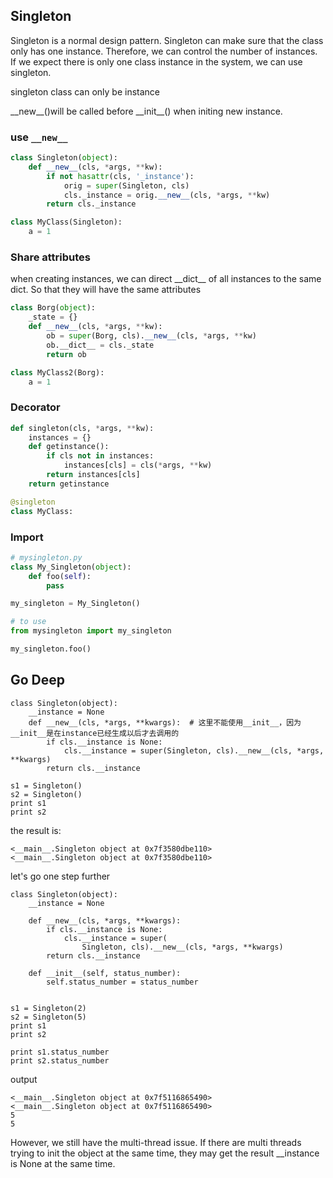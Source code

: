 ## Singleton

Singleton is a normal design pattern. Singleton can make sure that the class only has one instance. Therefore, we can control the number of instances. If we expect there is only one class instance in the system, we can use singleton.

singleton class can only be instance

\_\_new\_\_\(\)will be called before \_\_init\_\_\(\)   when initing new instance.

### use `__new__`

```py
class Singleton(object):
    def __new__(cls, *args, **kw):
        if not hasattr(cls, '_instance'):
            orig = super(Singleton, cls)
            cls._instance = orig.__new__(cls, *args, **kw)
        return cls._instance

class MyClass(Singleton):
    a = 1
```

### Share attributes

when creating instances, we can direct \_\_dict\_\_ of all instances to the same dict. So that they will have the same attributes

```py
class Borg(object):
    _state = {}
    def __new__(cls, *args, **kw):
        ob = super(Borg, cls).__new__(cls, *args, **kw)
        ob.__dict__ = cls._state
        return ob

class MyClass2(Borg):
    a = 1
```

### Decorator

```py
def singleton(cls, *args, **kw):
    instances = {}
    def getinstance():
        if cls not in instances:
            instances[cls] = cls(*args, **kw)
        return instances[cls]
    return getinstance

@singleton
class MyClass:
```

### Import

```py
# mysingleton.py
class My_Singleton(object):
    def foo(self):
        pass

my_singleton = My_Singleton()

# to use
from mysingleton import my_singleton

my_singleton.foo()
```

## Go Deep

```
class Singleton(object):
    __instance = None
    def __new__(cls, *args, **kwargs):  # 这里不能使用__init__，因为__init__是在instance已经生成以后才去调用的
        if cls.__instance is None:
            cls.__instance = super(Singleton, cls).__new__(cls, *args, **kwargs)
        return cls.__instance

s1 = Singleton()
s2 = Singleton()
print s1
print s2
```

the result is:

```
<__main__.Singleton object at 0x7f3580dbe110>
<__main__.Singleton object at 0x7f3580dbe110>
```

let's go one step further

```
class Singleton(object):
    __instance = None

    def __new__(cls, *args, **kwargs):
        if cls.__instance is None:
            cls.__instance = super(
                Singleton, cls).__new__(cls, *args, **kwargs)
        return cls.__instance

    def __init__(self, status_number):
        self.status_number = status_number


s1 = Singleton(2)
s2 = Singleton(5)
print s1
print s2

print s1.status_number
print s2.status_number
```

output

```
<__main__.Singleton object at 0x7f5116865490>
<__main__.Singleton object at 0x7f5116865490>
5
5
```

However, we still have the multi-thread issue. If there are multi threads trying to init the object at the same time, they may get the result  \_\_instance is None at the same time. 



